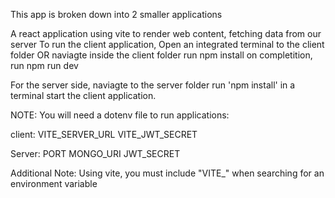 This app is broken down into 2 smaller applications

A react application using vite to render web content, fetching data from our server
To run the client application, 
Open an integrated terminal to the client folder OR naviagte inside the client folder
run npm install
on completition, run npm run dev


For the server side, 
naviagte to the server folder
run 'npm install' in a terminal
start the client application. 



NOTE:
You will need a dotenv file to run applications:

client:
	VITE_SERVER_URL
	VITE_JWT_SECRET

Server:
	PORT
	MONGO_URI
	JWT_SECRET

Additional Note:
Using vite, you must include "VITE_" when searching for an environment variable

